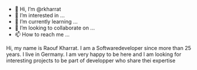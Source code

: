 - 👋 Hi, I’m @rkharrat
- 👀 I’m interested in ...
- 🌱 I’m currently learning ...
- 💞️ I’m looking to collaborate on ...
- 📫 How to reach me ...

<!---
rkharrat/rkharrat is a ✨ special ✨ repository because its `README.md` (this file) appears on your GitHub profile.
You can click the Preview link to take a look at your changes.
--->
Hi,
my name is Raouf Kharrat. I am a Softwaredeveloper since more than 25 years. I live in Germany. I am very happy to be here
and I am looking for interesting projects to be part of developper who share thei expertise  
